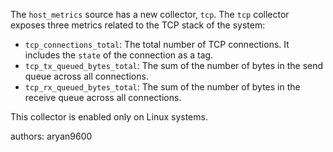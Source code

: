 The `host_metrics` source has a new collector, `tcp`. The `tcp`
collector exposes three metrics related to the TCP stack of the
system:

* `tcp_connections_total`: The total number of TCP connections. It
  includes the `state` of the connection as a tag.
* `tcp_tx_queued_bytes_total`: The sum of the number of bytes in the
   send queue across all connections.
* `tcp_rx_queued_bytes_total`: The sum of the number of bytes in the
  receive queue across all connections.

This collector is enabled only on Linux systems.

authors: aryan9600
